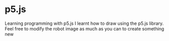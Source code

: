 # p5.js
Learning programming with p5.js
I learnt how to draw using the p5.js library.
Feel free to modify the robot image as much as you can to create something new
